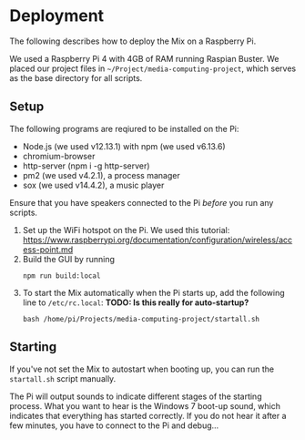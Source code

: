 # Deployment
The following describes how to deploy the Mix on a Raspberry Pi.

We used a Raspberry Pi 4 with 4GB of RAM running Raspian Buster. We placed our project files in `~/Project/media-computing-project`, which serves as the base directory for all scripts.

## Setup
The following programs are reqiured to be installed on the Pi:

- Node.js (we used v12.13.1) with npm (we used v6.13.6)
- chromium-browser
- http-server (npm i -g http-server)
- pm2 (we used v4.2.1), a process manager
- sox (we used v14.4.2), a music player

Ensure that you have speakers connected to the Pi *before* you run any scripts.

1. Set up the WiFi hotspot on the Pi. We used this tutorial: https://www.raspberrypi.org/documentation/configuration/wireless/access-point.md
2. Build the GUI by running
    ```
    npm run build:local
    ```
3. To start the Mix automatically when the Pi starts up, add the following line to `/etc/rc.local`: **TODO: Is this really for auto-startup?**
    ```
    bash /home/pi/Projects/media-computing-project/startall.sh
    ``` 

## Starting
If you've not set the Mix to autostart when booting up, you can run the `startall.sh` script manually.

The Pi will output sounds to indicate different stages of the starting process. What you want to hear is the Windows 7 boot-up sound, which indicates that everything has started correctly. If you do not hear it after a few minutes, you have to connect to the Pi and debug...


